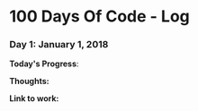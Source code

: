 # 100 Days Of Code - Log

### Day 1: January 1, 2018

**Today's Progress**: 

**Thoughts:** 

**Link to work:** 


